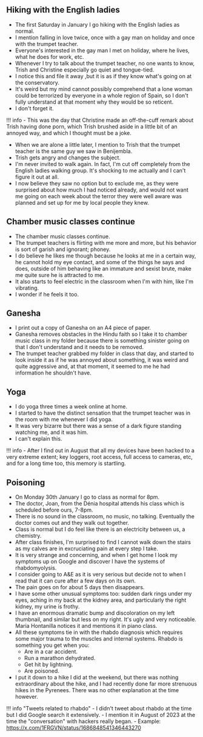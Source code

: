 

## Hiking with the English ladies

- The first Saturday in January I go hiking with the English ladies as normal.
- I mention falling in love twice, once with a gay man on holiday and once with the trumpet teacher. 
- Everyone's interested in the gay man I met on holiday, where he lives, what he does for work, etc.
- Whenever I try to talk about the trumpet teacher, no one wants to know, Trish and Christine especially go quiet and tongue-tied.
- I notice this and file it away ,but it is as if they know what's going on at the conservatory.
- It's weird but my mind cannot possibly comprehend that a lone woman could be terrorized by everyone in a whole region of Spain, so I don't fully understand at that moment why they would be so reticent.
- I don't forget it.

!!! info
    - This was the day that Christine made an off-the-cuff remark about Trish having done porn, which Trish brushed aside in a little bit of an annoyed way, and which I thought must be a joke.

- When we are alone a little later, I mention to Trish that the trumpet teacher is the same guy we saw in Benijembla.
- Trish gets angry and changes the subject.
- I'm never invited to walk again. In fact, I'm cut off completely from the English ladies walking group. It's shocking to me actually and I can't figure it out at all.
- I now believe they saw no option but to exclude me, as they were surprised about how much I had noticed already, and would not want me going on each week about the terror they were well aware was planned and set up for me by local people they knew.

## Chamber music classes continue

- The chamber music classes continue.
- The trumpet teachers is flirting with me more and more, but his behavior is sort of garish and ignorant; phoney.
- I do believe he likes me though because he looks at me in a certain way, he cannot hold my eye contact, and some of the things he says and does, outside of him behaving like an immature and sexist brute, make me quite sure he is attracted to me.
- It also starts to feel electric in the classroom when I'm with him, like I'm vibrating.
- I wonder if he feels it too.

## Ganesha

- I print out a copy of Ganesha on an A4 piece of paper.
- Ganesha removes obstacles in the Hindu faith so I take it to chamber music class in my folder because there is something sinister going on that I don't understand and it needs to be removed.
- The trumpet teacher grabbed my folder in class that day, and started to look inside it as if he was annoyed about something, it was weird and quite aggressive and, at that moment, it seemed to me he had information he shouldn't have.

## Yoga

- I do yoga three times a week online at home.
- I started to have the distinct sensation that the trumpet teacher was in the room with me whenever I did yoga.
- It was very bizarre but there was a sense of a dark figure standing watching me, and it was him.
- I can't explain this.

!!! info
    - After I find out in August that all my devices have been hacked to a very extreme extent; key loggers, root access, full access to cameras, etc, and for a long time too, this memory is startling.

## Poisoning

- On Monday 30th January I go to class as normal for 8pm.
- The doctor, Joan, from the Dénia hospital attends his class which is scheduled before ours, 7-8pm.
- There is no sound in the classroom, no music, no talking. Eventually the doctor comes out and they walk out together.
- Class is normal but I do feel like there is an electricity between us, a chemistry.
- After class finishes, I'm surprised to find I cannot walk down the stairs as my calves are in excruciating pain at every step I take.
- It is very strange and concerning, and when I get home I look my symptoms up on Google and discover I have the systems of rhabdomyolysis. 
- I consider going to A&E as it is very serious but decide not to when I read that it can cure after a few days on its own.
- The pain goes on for about 5 days then disappears.
- I have some other unusual symptoms too: sudden dark rings under my eyes, aching in my back at the kidney area, and particularly the right kidney, my urine is frothy.
- I have an enormous dramatic bump and discoloration on my left thumbnail, and similar but less on my right. It's ugly and very noticeable. Maria Hontanilla notices it and mentions it in piano class.
- All these symptoms tie in with the rhabdo diagnosis which requires some major trauma to the muscles and internal systems. Rhabdo is something you get when you:
    - Are in a car accident.
    - Run a marathon dehydrated.
    - Get hit by lightning.
    - Are poisoned.
- I put it down to a hike I did at the weekend, but there was nothing extraordinary about the hike, and I had recently done far more strenuous hikes in the Pyrenees. There was no other explanation at the time however.

!!! info "Tweets related to rhabdo"
    - I didn't tweet about rhabdo at the time but I did Google search it extensively.
    - I mention it in August of 2023 at the time the "conversation" with hackers really began.
    - Example: https://x.com/1FRGVN/status/1686848541346443270
